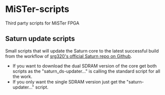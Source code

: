 # MiSTer-scripts
Third party scripts for MiSTer FPGA

## Saturn update scripts
Small scripts that will update the Saturn core to the latest successful build from the workflow of [srg320's official Saturn repo on Github](https://github.com/srg320/Saturn_MiSTer).

- If you want to download the dual SDRAM version of the core get both scripts as the "saturn_ds-updater..." is calling the standard script for all the work.
- If you only want the single SDRAM version just get the "saturn-updater..." script.
